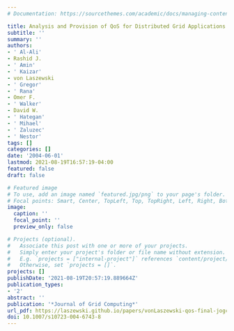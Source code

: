 ```yaml
---
# Documentation: https://sourcethemes.com/academic/docs/managing-content/

title: Analysis and Provision of QoS for Distributed Grid Applications
subtitle: ''
summary: ''
authors:
- ' Al-Ali'
- Rashid J.
- ' Amin'
- ' Kaizar'
- von Laszewski
- ' Gregor'
- ' Rana'
- Omer F.
- ' Walker'
- David W.
- ' Hategan'
- ' Mihael'
- ' Zaluzec'
- ' Nestor'
tags: []
categories: []
date: '2004-06-01'
lastmod: 2021-08-19T16:57:19-04:00
featured: false
draft: false

# Featured image
# To use, add an image named `featured.jpg/png` to your page's folder.
# Focal points: Smart, Center, TopLeft, Top, TopRight, Left, Right, BottomLeft, Bottom, BottomRight.
image:
  caption: ''
  focal_point: ''
  preview_only: false

# Projects (optional).
#   Associate this post with one or more of your projects.
#   Simply enter your project's folder or file name without extension.
#   E.g. `projects = ["internal-project"]` references `content/project/deep-learning/index.md`.
#   Otherwise, set `projects = []`.
projects: []
publishDate: '2021-08-19T20:57:19.889664Z'
publication_types:
- '2'
abstract: ''
publication: '*Journal of Grid Computing*'
url_pdf: https://laszewski.github.io/papers/vonLaszewski-qos-final-jogc.pdf
doi: 10.1007/s10723-004-6743-8
---
```

